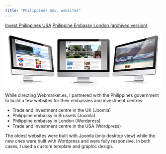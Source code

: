 ```yaml
---
title: "Philippines Gov. websites"
---
```


<p class="work-links">
<a class="btn icon icon-external" href="http://investphilippines.org/siliconvalley/" target="_blank">Invest Philippines USA</a>
<a class="btn icon icon-external" href="http://philembassy.herokuapp.com/" target="_blank">Philippine Embassy London (archived version)</a>
</p>

![](./images/1.jpg)

While directing Webmarket.es, I partnered with the Philippines government to build a few websites for their embassies and investment centres:

* Trade and investment centre in the UK (Joomla)
* Philippine embassy in Brussels (Joomla)
* Philippine embassy in London (Wordpress)
* Trade and investment centre in the USA (Wordpress)

The oldest websites were built with Joomla (only desktop view) while the new ones were built with Wordpress and were fully responsive. In both cases, I used a custom template and graphic design.
